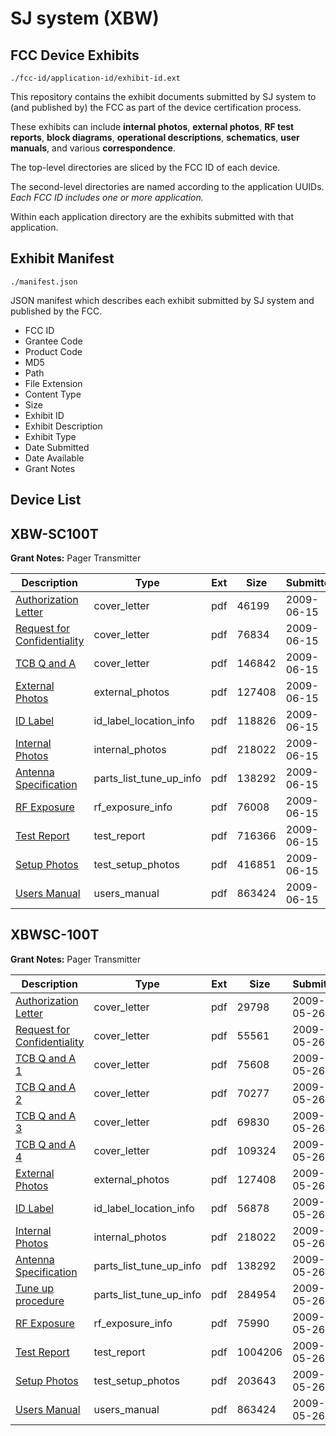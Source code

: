 # SJ system (XBW)
## FCC Device Exhibits

```
./fcc-id/application-id/exhibit-id.ext
```

This repository contains the exhibit documents submitted by SJ system to (and published by) the FCC as part of the device certification process.

These exhibits can include **internal photos**, **external photos**, **RF test reports**, **block diagrams**, **operational descriptions**, **schematics**, **user manuals**, and various **correspondence**.

The top-level directories are sliced by the FCC ID of each device.

The second-level directories are named according to the application UUIDs. *Each FCC ID includes one or more application.*

Within each application directory are the exhibits submitted with that application. 

## Exhibit Manifest

```
./manifest.json
```

JSON manifest which describes each exhibit submitted by SJ system and published by the FCC.

- FCC ID
- Grantee Code
- Product Code
- MD5
- Path
- File Extension
- Content Type
- Size
- Exhibit ID
- Exhibit Description
- Exhibit Type
- Date Submitted
- Date Available
- Grant Notes

## Device List
## XBW-SC100T
**Grant Notes:** Pager Transmitter

| Description | Type | Ext | Size | Submitted | Available |
| ----------- | ---- | --- | ---- | --------- | --------- |
| [Authorization Letter](XBW-SC100T/2edbc79904ef08428dc4a2ad4960a448/1124632.pdf) | cover_letter | pdf | 46199 | 2009-06-15 | 2009-06-15 |
| [Request for Confidentiality](XBW-SC100T/2edbc79904ef08428dc4a2ad4960a448/1124633.pdf) | cover_letter | pdf | 76834 | 2009-06-15 | 2009-06-15 |
| [TCB Q and A](XBW-SC100T/2edbc79904ef08428dc4a2ad4960a448/1124634.pdf) | cover_letter | pdf | 146842 | 2009-06-15 | 2009-06-15 |
| [External Photos](XBW-SC100T/2edbc79904ef08428dc4a2ad4960a448/1115281.pdf) | external_photos | pdf | 127408 | 2009-06-15 | 2009-06-15 |
| [ID Label](XBW-SC100T/2edbc79904ef08428dc4a2ad4960a448/1124636.pdf) | id_label_location_info | pdf | 118826 | 2009-06-15 | 2009-06-15 |
| [Internal Photos](XBW-SC100T/2edbc79904ef08428dc4a2ad4960a448/1115283.pdf) | internal_photos | pdf | 218022 | 2009-06-15 | 2009-06-15 |
| [Antenna Specification](XBW-SC100T/2edbc79904ef08428dc4a2ad4960a448/1115287.pdf) | parts_list_tune_up_info | pdf | 138292 | 2009-06-15 | 2009-06-15 |
| [RF Exposure](XBW-SC100T/2edbc79904ef08428dc4a2ad4960a448/1124641.pdf) | rf_exposure_info | pdf | 76008 | 2009-06-15 | 2009-06-15 |
| [Test Report](XBW-SC100T/2edbc79904ef08428dc4a2ad4960a448/1124638.pdf) | test_report | pdf | 716366 | 2009-06-15 | 2009-06-15 |
| [Setup Photos](XBW-SC100T/2edbc79904ef08428dc4a2ad4960a448/1124639.pdf) | test_setup_photos | pdf | 416851 | 2009-06-15 | 2009-06-15 |
| [Users Manual](XBW-SC100T/2edbc79904ef08428dc4a2ad4960a448/1115286.pdf) | users_manual | pdf | 863424 | 2009-06-15 | 2009-06-15 |
## XBWSC-100T
**Grant Notes:** Pager Transmitter

| Description | Type | Ext | Size | Submitted | Available |
| ----------- | ---- | --- | ---- | --------- | --------- |
| [Authorization Letter](XBWSC-100T/fdb1496759472671dc3e33e10262d907/1115274.pdf) | cover_letter | pdf | 29798 | 2009-05-26 | 2009-05-26 |
| [Request for Confidentiality](XBWSC-100T/fdb1496759472671dc3e33e10262d907/1115275.pdf) | cover_letter | pdf | 55561 | 2009-05-26 | 2009-05-26 |
| [TCB Q and A 1](XBWSC-100T/fdb1496759472671dc3e33e10262d907/1115276.pdf) | cover_letter | pdf | 75608 | 2009-05-26 | 2009-05-26 |
| [TCB Q and A 2](XBWSC-100T/fdb1496759472671dc3e33e10262d907/1115277.pdf) | cover_letter | pdf | 70277 | 2009-05-26 | 2009-05-26 |
| [TCB Q and A 3](XBWSC-100T/fdb1496759472671dc3e33e10262d907/1115278.pdf) | cover_letter | pdf | 69830 | 2009-05-26 | 2009-05-26 |
| [TCB Q and A 4](XBWSC-100T/fdb1496759472671dc3e33e10262d907/1115279.pdf) | cover_letter | pdf | 109324 | 2009-05-26 | 2009-05-26 |
| [External Photos](XBWSC-100T/fdb1496759472671dc3e33e10262d907/1115281.pdf) | external_photos | pdf | 127408 | 2009-05-26 | 2009-05-26 |
| [ID Label](XBWSC-100T/fdb1496759472671dc3e33e10262d907/1115282.pdf) | id_label_location_info | pdf | 56878 | 2009-05-26 | 2009-05-26 |
| [Internal Photos](XBWSC-100T/fdb1496759472671dc3e33e10262d907/1115283.pdf) | internal_photos | pdf | 218022 | 2009-05-26 | 2009-05-26 |
| [Antenna Specification](XBWSC-100T/fdb1496759472671dc3e33e10262d907/1115287.pdf) | parts_list_tune_up_info | pdf | 138292 | 2009-05-26 | 2009-05-26 |
| [Tune up procedure](XBWSC-100T/fdb1496759472671dc3e33e10262d907/1115288.pdf) | parts_list_tune_up_info | pdf | 284954 | 2009-05-26 | 2009-05-26 |
| [RF Exposure](XBWSC-100T/fdb1496759472671dc3e33e10262d907/1115280.pdf) | rf_exposure_info | pdf | 75990 | 2009-05-26 | 2009-05-26 |
| [Test Report](XBWSC-100T/fdb1496759472671dc3e33e10262d907/1115284.pdf) | test_report | pdf | 1004206 | 2009-05-26 | 2009-05-26 |
| [Setup Photos](XBWSC-100T/fdb1496759472671dc3e33e10262d907/1115285.pdf) | test_setup_photos | pdf | 203643 | 2009-05-26 | 2009-05-26 |
| [Users Manual](XBWSC-100T/fdb1496759472671dc3e33e10262d907/1115286.pdf) | users_manual | pdf | 863424 | 2009-05-26 | 2009-05-26 |
